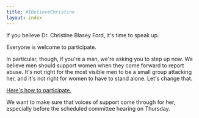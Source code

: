 ```yaml
---
title: #IBelieveChristine
layout: index
---
```


If you believe Dr. Christine Blasey Ford, it's time to speak up.

Everyone is welcome to participate.

In particular, though, if you're a man, we're asking you to step up now.
We believe men should support women when they come forward to report abuse.
It's not right for the most visible men to be a small group attacking her,
and it's not right for women to have to stand alone.  Let's change that.

<a class="button" href="howto.html">Here's how to participate.</a>

We want to make sure that voices of support come through for her,
especially before the scheduled committee hearing on Thursday.

